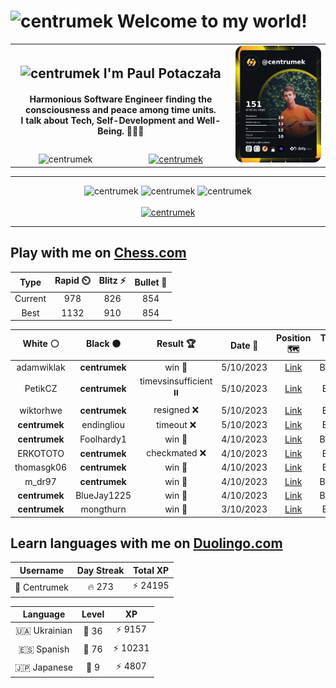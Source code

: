 <h1>
  <img
    src="https://emojis.slackmojis.com/emojis/images/1531849430/4246/blob-sunglasses.gif"
    width="30"
    alt="centrumek"
  />
  Welcome to my world!
</h1>

<table>
  <tbody>
    <tr>
      <td align="center" width="70%" colspan="2">
        <h2>
          <img
            src="https://raw.githubusercontent.com/MartinHeinz/MartinHeinz/master/wave.gif"
            width="30px"
            alt="centrumek"
          />
          I'm Paul Potaczała
        </h2>
        <h4>
          Harmonious Software Engineer finding the consciousness and peace among time units.
          <br/>
          I talk about Tech, Self-Development and Well-Being. 🌿🧘🚀
        </h4>
      </td>
      <td width="30%" rowspan="2">
        <a href="https://app.daily.dev/centrumek">
          <img
            src="./devcard.png"
            alt="centrumek"
          />
        </a>
      </td>
    </tr>
    <tr align="center">
      <td>
        <img
          src="https://komarev.com/ghpvc/?username=centrumek&label=visitors&color=0e75b6&style=flat"
          alt="centrumek"
        >
      </td>
      <td>
        <a href="https://stackoverflow.com/users/14496012/centrumek">
          <img
            src="https://stackoverflow.com/users/flair/14496012.png?theme=dark"
            alt="centrumek"
          >
        </a>
      </td>
    </tr>
  </tbody>
</table>

---
<div align="center">
  <img 
    src="https://github-readme-stats.vercel.app/api?username=centrumek&show_icons=true&count_private=true&theme=dark&hide_border=true&hide=issues,contribs&bg_color=00000000"
    alt="centrumek"
  />
  <img
    src="https://github-readme-stats.vercel.app/api/top-langs/?username=centrumek&layout=compact&hide_border=true&theme=dark&bg_color=00000000&langs_count=6&exclude_repo=air-statistic-app"
    alt="centrumek"
  />
  <img 
    src="https://github-readme-streak-stats.herokuapp.com?user=centrumek&theme=dark&hide_border=true&background=FFFFFF00"
    alt="centrumek"
  />
  <br/>
  <br/>
  <a href="https://www.buymeacoffee.com/centrumek">
    <img
      src="https://cdn.buymeacoffee.com/buttons/v2/default-orange.png"
      height="50"
      width="210"
      alt="centrumek"
    />
  </a>
</div>

---

## Play with me on [Chess.com](https://www.chess.com/member/centrumek)

<div align="center">
<!--START_SECTION:chessStats-->
<!-- Automatically generated with https://github.com/Balastrong/chess-stats-action -->

| Type | Rapid ⏲️ | Blitz ⚡ | Bullet 🔫 |
|:---:|:---:|:---:|:---:|
| Current | 978 | 826 | 854 |
| Best | 1132 | 910 | 854 |

| White ⚪ | Black ⚫ | Result 🏆 | Date 📅 | Position 🗺️ | Type 🕕 |
|:---:|:---:|:---:|:---:|:---:|:---:|
| adamwiklak | **centrumek** | win 🥇 | 5/10/2023 | <a href="http://www.ee.unb.ca/cgi-bin/tervo/fen.pl?select=1n6/8/p1k5/1p6/3R4/8/PP3q2/2K5 w - -">Link</a> | Bullet |
| PetikCZ | **centrumek** | timevsinsufficient ⏸️ | 5/10/2023 | <a href="http://www.ee.unb.ca/cgi-bin/tervo/fen.pl?select=6n1/6P1/4k3/8/8/1K2P3/1B6/8 w - -">Link</a> | Blitz |
| wiktorhwe | **centrumek** | resigned ❌ | 5/10/2023 | <a href="http://www.ee.unb.ca/cgi-bin/tervo/fen.pl?select=8/8/7p/5p2/1k1Q4/7P/5PP1/6K1 b - -">Link</a> | Blitz |
| **centrumek** | endingliou | timeout ❌ | 5/10/2023 | <a href="http://www.ee.unb.ca/cgi-bin/tervo/fen.pl?select=6k1/4p3/1pp1P1p1/2r2p2/p2K4/8/4B3/8 w - -">Link</a> | Blitz |
| **centrumek** | Foolhardy1 | win 🥇 | 4/10/2023 | <a href="http://www.ee.unb.ca/cgi-bin/tervo/fen.pl?select=4q3/6Q1/6pk/5p1p/5P2/PP5P/1B4P1/2K5 b - -">Link</a> | Bullet |
| ERKOTOTO | **centrumek** | checkmated ❌ | 4/10/2023 | <a href="http://www.ee.unb.ca/cgi-bin/tervo/fen.pl?select=3k4/3Q3p/4Pp2/2K2P2/5P2/7P/1P6/8 b - -">Link</a> | Blitz |
| thomasgk06 | **centrumek** | win 🥇 | 4/10/2023 | <a href="http://www.ee.unb.ca/cgi-bin/tervo/fen.pl?select=4rrk1/pp5p/2p3pq/3p4/2PP2PP/bP6/P1K5/R6R w - -">Link</a> | Blitz |
| m_dr97 | **centrumek** | win 🥇 | 4/10/2023 | <a href="http://www.ee.unb.ca/cgi-bin/tervo/fen.pl?select=8/1p5p/p3pRpP/4P3/2k1PK1P/P7/8/8 w - -">Link</a> | Bullet |
| **centrumek** | BlueJay1225 | win 🥇 | 4/10/2023 | <a href="http://www.ee.unb.ca/cgi-bin/tervo/fen.pl?select=4Q2k/ppN4p/3p1p2/8/3P4/2P1Rn1K/PP3Pr1/5R2 b - -">Link</a> | Bullet |
| **centrumek** | mongthurn | win 🥇 | 3/10/2023 | <a href="http://www.ee.unb.ca/cgi-bin/tervo/fen.pl?select=3R1Qk1/p1p5/2p1p2K/4P3/8/r2n4/8/8 b - -">Link</a> | Blitz |

<!--END_SECTION:chessStats-->
</div>

## Learn languages with me on [Duolingo.com](https://www.duolingo.com/profile/Centrumek)

<div align="center">
<!--START_SECTION:duolingoStats-->
<!-- Automatically generated with https://github.com/centrumek/duolingo-readme-stats-->

| Username | Day Streak | Total XP |
|:---:|:---:|:---:|
| 👤 Centrumek | 🔥 273 | ⚡ 24195 |

| Language | Level | XP |
|:---:|:---:|:---:|
| 🇺🇦 Ukrainian | 👑 36 | ⚡ 9157 |
| 🇪🇸 Spanish | 👑 76 | ⚡ 10231 |
| 🇯🇵 Japanese | 👑 9 | ⚡ 4807 |

<!--END_SECTION:duolingoStats-->
</div>
<!--
**centrumek/centrumek** is a ✨ _special_ ✨ repository because its `README.md` (this file) appears on your GitHub profile.

Here are some ideas to get you started:

- 🔭 I’m currently working on ...
- 🌱 I’m currently learning ...
- 👯 I’m looking to collaborate on ...
- 🤔 I’m looking for help with ...
- 💬 Ask me about ...
- 📫 How to reach me: ...
- 😄 Pronouns: ...
- ⚡ Fun fact: ...
-->
